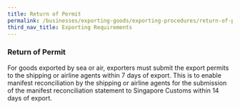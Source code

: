 ```yaml
---
title: Return of Permit 
permalink: /businesses/exporting-goods/exporting-procedures/return-of-permit
third_nav_title: Exporting Requirements
---
```


### Return of Permit 

For goods exported by sea or air, exporters must submit the export permits to the shipping or airline agents within 7 days of export. This is to enable manifest reconciliation by the shipping or airline agents for the submission of the manifest reconciliation statement to Singapore Customs within 14 days of export.
